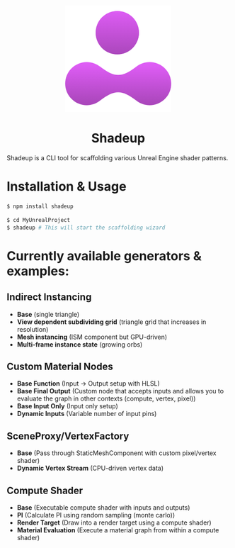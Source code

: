 <center>

![Logo](/resources/img/logo.png)

<h1>Shadeup</h1>

</center>

Shadeup is a CLI tool for scaffolding various Unreal Engine shader patterns.

# Installation & Usage

```sh
$ npm install shadeup
```

```sh
$ cd MyUnrealProject
$ shadeup # This will start the scaffolding wizard
```

# Currently available generators & examples:

## **Indirect Instancing**
* **Base** (single triangle)
* **View dependent subdividing grid** (triangle grid that increases in resolution)
* **Mesh instancing** (ISM component but GPU-driven)
* **Multi-frame instance state** (growing orbs)

## **Custom Material Nodes**

* **Base Function** (Input -> Output setup with HLSL)
* **Base Final Output** (Custom node that accepts inputs and allows you to evaluate the graph in other contexts (compute, vertex, pixel))
* **Base Input Only** (Input only setup)
* **Dynamic Inputs** (Variable number of input pins)

## **SceneProxy/VertexFactory** 
* **Base** (Pass through StaticMeshComponent with custom pixel/vertex shader)
* **Dynamic Vertex Stream** (CPU-driven vertex data)

## **Compute Shader**
* **Base** (Executable compute shader with inputs and outputs)
* **PI** (Calculate PI using random sampling (monte carlo))
* **Render Target** (Draw into a render target using a compute shader)
* **Material Evaluation** (Execute a material graph from within a compute shader)